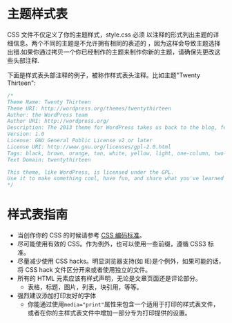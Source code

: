 # 主题样式表

CSS 文件不仅定义了你的主题样式，style.css 必须 以注释的形式列出主题的详细信息。两个不同的主题是不允许拥有相同的表述的 ，因为这样会导致主题选择出错.如果你通过拷贝一个你已经制作的主题来制作你新的主题，请确保先更改这些头部注释.

下面是样式表头部注释的例子，被称作样式表头注释。比如主题"Twenty Thirteen":

```css
/*
Theme Name: Twenty Thirteen
Theme URI: http://wordpress.org/themes/twentythirteen
Author: the WordPress team
Author URI: http://wordpress.org/
Description: The 2013 theme for WordPress takes us back to the blog, featuring a full range of post formats, each displayed beautifully in their own unique way. Design details abound, starting with a vibrant color scheme and matching header images, beautiful typography and icons, and a flexible layout that looks great on any device, big or small.
Version: 1.0
License: GNU General Public License v2 or later
License URI: http://www.gnu.org/licenses/gpl-2.0.html
Tags: black, brown, orange, tan, white, yellow, light, one-column, two-columns, right-sidebar, flexible-width, custom-header, custom-menu, editor-style, featured-images, microformats, post-formats, rtl-language-support, sticky-post, translation-ready
Text Domain: twentythirteen

This theme, like WordPress, is licensed under the GPL.
Use it to make something cool, have fun, and share what you've learned with others.
*/
```

# 样式表指南

- 当创作你的 CSS 的时候请参考 [CSS 编码标准](https://codex.wordpress.org/CSS_Coding_Standards)。
- 尽可能使用有效的 CSS。作为例外，也可以使用一些前缀，遵循 CSS3 标准。
- 尽量减少使用 CSS hacks。明显浏览器支持(如 IE)是个例外，如果可能的话，将 CSS hack 文件区分开来或者使用独立的文件。
- 所有的 HTML 元素应该有样式声明，无论是文章页面还是评论部分。
  - 表格，标题，图片，列表，块引用，等等。
- 强烈建议添加打印友好的字体
  - 你能通过使用`media="print"`属性来包含一个适用于打印的样式表文件，或者在你的主样式表文件中增加一部分专为打印提供的设置。
